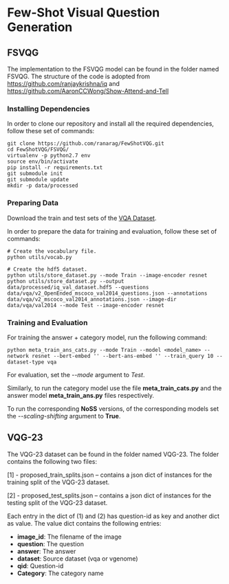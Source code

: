 # Few-Shot Visual Question Generation

## FSVQG
The implementation to the FSVQG model can be found in the folder named FSVQG. The structure of the code is adopted from https://github.com/ranjaykrishna/iq and https://github.com/AaronCCWong/Show-Attend-and-Tell

### Installing Dependencies

In order to clone our repository and install all the required dependencies, follow these set of commands:

```
git clone https://github.com/ranarag/FewShotVQG.git
cd FewShotVQG/FSVQG/
virtualenv -p python2.7 env
source env/bin/activate
pip install -r requirements.txt
git submodule init
git submodule update
mkdir -p data/processed
```

### Preparing Data

Download the train and test sets of the <a href="https://visualqa.org/download.html">VQA Dataset</a>.

In order to prepare the data for training and evaluation, follow these set of commands:

```
# Create the vocabulary file.
python utils/vocab.py

# Create the hdf5 dataset.
python utils/store_dataset.py --mode Train --image-encoder resnet
python utils/store_dataset.py --output data/processed/iq_val_dataset.hdf5 --questions data/vqa/v2_OpenEnded_mscoco_val2014_questions.json --annotations data/vqa/v2_mscoco_val2014_annotations.json --image-dir data/vqa/val2014 --mode Test --image-encoder resnet
```

### Training and Evaluation

For training the answer + category model, run the following command:

```
python meta_train_ans_cats.py --mode Train --model <model_name> --network resnet --bert-embed '' --bert-ans-embed '' --train_query 10 --dataset-type vqa
```

For evaluation, set the *--mode*  argument to *Test*.

Similarly, to run the category model use the file **meta_train_cats.py** and the answer model **meta_train_ans.py** files respectively.

To run the corresponding **NoSS** versions, of the corresponding models set the *--scaling-shifting* argument to **True**.


## VQG-23
The VQG-23 dataset can be found in the folder named VQG-23. The folder contains the following two files:

[1] - proposed_train_splits.json – contains a json dict of instances for the training split of the VQG-23 dataset.

[2] - proposed_test_splits.json – contains a json dict of instances for the testing split of the VQG-23 dataset.

Each entry in the dict of (1) and (2) has question-id as key and another dict as value. The value dict contains the following entries:
 - **image_id**:  The filename of the image
 - **question**: The  question
 - **answer**: The answer
 - **dataset**:  Source dataset (vqa or vgenome)
 - **qid**: Question-id
 - **Category**: The category name

